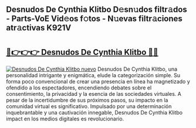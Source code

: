 ## Desnudos De Cynthia Klitbo D𝚎sn𝚞dos filtr𝚊dos - Parts-VoE Vid𝚎os f𝚘tos - N𝚞evas filtr𝚊ciones atr𝚊ctivas K921V

# <h2><a href="http://mb5jvf.tromn.icu/?c=Desnudos+De+Cynthia+Klitbo">🔗👉👉👉 Desnudos De Cynthia Klitbo 🔗🔗</a></h2>

[![Desnudos De Cynthia Klitbo nuevo](https://i.imgur.com/pEAQMta.gif)](http://mb5jvf.tromn.icu/?c=Desnudos+De+Cynthia+Klitbo)
Desnudos De Cynthia Klitbo, una personalidad intrigante y enigmática, elude la categorización simple. Su forma poco convencional de crear una presencia en línea ha magnetizado y ofendido a los espectadores, encendiendo debates sobre el consentimiento, la privacidad y la esencia de las sociedades virtuales. A pesar de la incertidumbre de sus próximos pasos, su impacto en la comunidad virtual es significativo. Impulsado por una determinación inquebrantable y una cautivación innegable, Desnudos De Cynthia Klitbo impact en los medios digitales es revolucionario.
